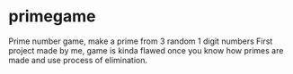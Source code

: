 # primegame
Prime number game, make a prime from 3 random 1 digit numbers 
First project made by me, game is kinda flawed once you know how primes are made and use process of elimination.
